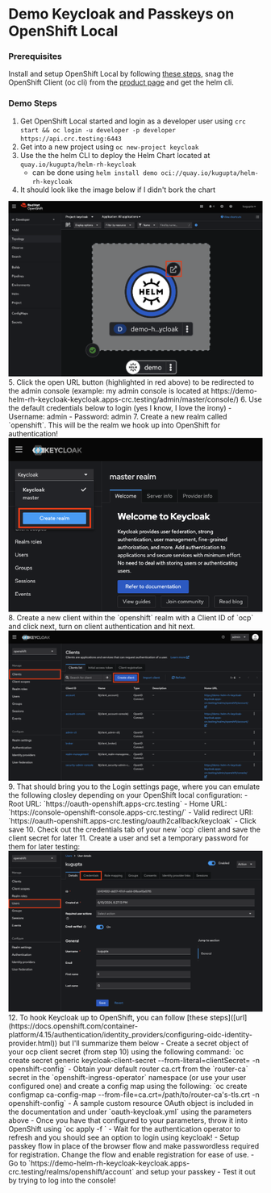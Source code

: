 # Demo Keycloak and Passkeys on OpenShift Local

### Prerequisites
Install and setup OpenShift Local by following [these steps]([url](https://console.redhat.com/openshift/create/local)), snag the OpenShift Client (oc cli) from the [product page]([url](https://access.redhat.com/downloads/content/290/ver=4.15/rhel---9/4.15.16/x86_64/product-software)) and get the helm cli. 

### Demo Steps

1. Get OpenShift Local started and login as a developer user using `crc start && oc login -u developer -p developer https://api.crc.testing:6443`
2. Get into a new project using `oc new-project keycloak`
3. Use the the helm CLI to deploy the Helm Chart located at `quay.io/kugupta/helm-rh-keycloak`
    - can be done using `helm install demo oci://quay.io/kugupta/helm-rh-keycloak`
4. It should look like the image below if I didn't bork the chart
<img src="assets/helm-deployed.png">
5. Click the open URL button (highlighted in red above) to be redirected to the admin console (example: my admin console is located at https://demo-helm-rh-keycloak-keycloak.apps-crc.testing/admin/master/console/)
6. Use the default credentials below to login (yes I know, I love the irony)
    - Username: admin
    - Password: admin
7. Create a new realm called `openshift`. This will be the realm we hook up into OpenShift for authentication!
<img src="assets/create-realm.png">
8. Create a new client within the `openshift` realm with a Client ID of `ocp` and click next, turn on client authentication and hit next.
<img src="assets/create-client.png">
9. That should bring you to the Login settings page, where you can emulate the following closley depending on your OpenShift local configuration:
    - Root URL: `https://oauth-openshift.apps-crc.testing`
    - Home URL: `https://console-openshift-console.apps-crc.testing/`
    - Valid redirect URI: `https://oauth-openshift.apps-crc.testing/oauth2callback/keycloak`
    - Click save
10. Check out the credentials tab of your new `ocp` client and save the client secret for later
11. Create a user and set a temporary password for them for later testing:
<img src="assets/create-user.png">
12. To hook Keycloak up to OpenShift, you can follow [these steps]([url](https://docs.openshift.com/container-platform/4.15/authentication/identity_providers/configuring-oidc-identity-provider.html)) but I'll summarize them below
    - Create a secret object of your ocp client secret (from step 10) using the following command: `oc create secret generic keycloak-client-secret --from-literal=clientSecret=<paste-client-secret-here> -n openshift-config`
    - Obtain your default router ca.crt from the `router-ca` secret in the `openshift-ingress-operator` namespace (or use your user configured one) and create a config map using the following: `oc create configmap ca-config-map --from-file=ca.crt=/path/to/router-ca's-tls.crt -n openshift-config`
    - A sample custom resource OAuth object is included in the documentation and under `oauth-keycloak.yml` using the parameters above
    - Once you have that configured to your parameters, throw it into OpenShift using `oc apply -f </path/to/oauth-keycloak.yml>`
    - Wait for the authentication operator to refresh and you should see an option to login using keycloak!
    - Setup passkey flow in place of the browser flow and make passwordless required for registration. Change the flow and enable registration for ease of use.
    - Go to `https://demo-helm-rh-keycloak-keycloak.apps-crc.testing/realms/openshift/account` and setup your passkey
    - Test it out by trying to log into the console! 
